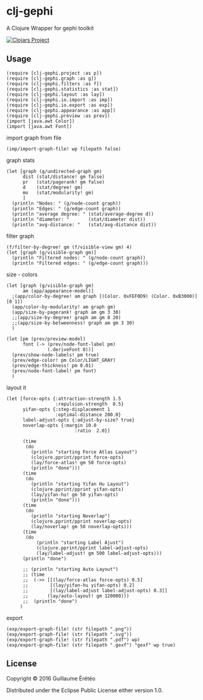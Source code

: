 # clj-gephi

A Clojure Wrapper for gephi toolkit 

[![Clojars Project](https://img.shields.io/clojars/v/clj-gephi.svg)](https://clojars.org/clj-gephi)

## Usage


    (require [clj-gephi.project :as p])
    (require [clj-gephi.graph :as g])
    (require [clj-gephi.filters :as f])
    (require [clj-gephi.statistics :as stat])
    (require [clj-gephi.layout :as lay])
    (require [clj-gephi.io.import :as imp])
    (require [clj-gephi.io.export :as exp])
    (require [clj-gephi.appearance :as app])
    (require [clj-gephi.preview :as prev])
    (import [java.awt Color])
    (import [java.awt Font])
    
import graph from file

    (imp/import-graph-file! wp filepath false)
    
graph stats

    (let [graph (g/undirected-graph gm)
          dist (stat/distance! gm false)
          pr   (stat/pagerank! gm false)
          d    (stat/degree! gm)
          mo   (stat/modularity! gm)
          ]
      (println "Nodes: " (g/node-count graph))
      (println "Edges: " (g/edge-count graph))
      (println "average degree: " (stat/average-degree d))
      (println "diameter: "       (stat/diameter dist))
      (println "avg-distance: "   (stat/avg-distance dist))
    
filter graph

    (f/filter-by-degree! gm (f/visible-view gm) 4)
    (let [graph (g/visible-graph gm)]
      (println "Filtered nodes: " (g/node-count graph))
      (println "Filtered edges: " (g/edge-count graph)))
    
    
size - colors

    (let [graph (g/visible-graph gm)
          am (app/appearance-model)]
      ;(app/color-by-degree! am graph [(Color. 0xFEF0D9) (Color. 0xB3000)] [0 1])
      (app/color-by-modularity! am graph gm)
      (app/size-by-pagerank! graph am gm 3 30)
      ;;(app/size-by-degree! graph am gm 8 20)
      ;;(app/size-by-betweenness! graph am gm 3 30)
      )
    
    (let [pm (prev/preview-model)
          font (-> (prev/node-font-label pm)
                   (.deriveFont 8))]
      (prev/show-node-labels! pm true)
      (prev/edge-color! pm Color/LIGHT_GRAY)
      (prev/edge-thickness! pm 0.01)
      (prev/node-font-label! pm font)
      )
      
layout it

    (let [force-opts {:attraction-strength 1.5
                      :repulsion-strength  0.5}
          yifan-opts {:step-displacement 1
                      :optimal-distance 200.0}
          label-adjust-opts {:adjust-by-size? true}
          noverlap-opts {:margin 10.0
                             :ratio  2.0}]
    
          (time
           (do
             (println "starting Force Atlas Layout")
             (clojure.pprint/pprint force-opts)
             (lay/force-atlas! gm 50 force-opts)
             (println "done")))
          (time
           (do
             (println "starting Yifan Hu Layout")
             (clojure.pprint/pprint yifan-opts)
             (lay/yifan-hu! gm 50 yifan-opts)
             (println "done")))
          (time
           (do
             (println "starting Noverlap")
             (clojure.pprint/pprint noverlap-opts)
             (lay/noverlap! gm 50 noverlap-opts)))
          (time
           (do
               (println "starting Label Ajust")
               (clojure.pprint/pprint label-adjust-opts)
               (lay/label-adjust! gm 500 label-adjust-opts)))
          (println "done")
    
          ;; (println "starting Auto Layout")
          ;; (time
          ;;  (->> [[(lay/force-atlas force-opts) 0.5]
          ;;        [(lay/yifan-hu yifan-opts) 0.2]
          ;;        [(lay/label-adjust label-adjust-opts) 0.3]]
          ;;       (lay/auto-layout! gm 120000)))
          ;;  (println "done")
         )
    
export

    (exp/export-graph-file! (str filepath ".png"))
    (exp/export-graph-file! (str filepath ".svg"))
    (exp/export-graph-file! (str filepath ".pdf") wp)
    (exp/export-graph-file! (str filepath ".gexf") "gexf" wp true)
     
  
## License

Copyright © 2016 Guillaume Érétéo

Distributed under the Eclipse Public License either version 1.0.
